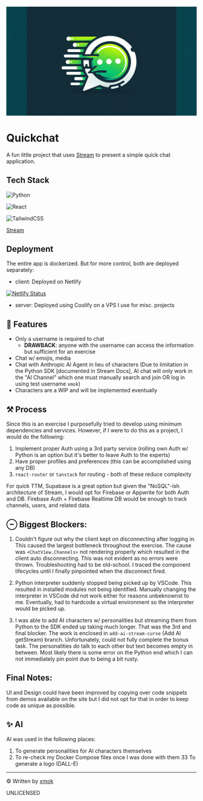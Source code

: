 <p align="center">
    <img src="./client/src/assets/quickchat.png" />
</p>

# Quickchat

A fun little project that uses [Stream](https://getstream.io/) to present a simple quick chat application.

## Tech Stack

![Python](https://img.shields.io/badge/python-3670A0?style=for-the-badge&logo=python&logoColor=ffdd54)

![React](https://img.shields.io/badge/react-%2320232a.svg?style=for-the-badge&logo=react&logoColor=%2361DAFB)

![TailwindCSS](https://img.shields.io/badge/tailwindcss-%2338B2AC.svg?style=for-the-badge&logo=tailwind-css&logoColor=white)

[Stream](https://getstream.io/)

## Deployment

The entire app is dockerized. But for more control, both are deployed separately:

- client: Deployed on Netlify

[![Netlify Status](https://api.netlify.com/api/v1/badges/fb2a0376-242e-4bab-a025-4424ee37d186/deploy-status)](https://app.netlify.com/sites/quickchat-xmok/deploys)

- server: Deployed using Coolify on a VPS I use for misc. projects

## 🍯 Features

- Only a username is required to chat
    - **DRAWBACK**: anyone with the username can access the information but sufficient for an exercise
- Chat w/ emojis, media
- Chat with Anthropic AI Agent in lieu of characters (Due to limitation in the Python SDK [documented in Stream Docs], AI chat will only work in the "AI Channel" which one must manually search and join OR log in using test username `xmok`)
- Characters are a WIP and will be implemented eventually

## ⚒️ Process

Since this is an exercise I purposefully tried to develop using minimum dependencies and services. However, if I were to do this as a project, I would do the following:

1. Implement proper Auth using a 3rd party service (rolling own Auth w/ Python is an option but it's better to leave Auth to the experts)
2. Have proper profiles and preferences (this can be accomplished using any DB)
3. `react-router` or `tanstack` for routing - both of these reduce complexity

For quick TTM, Supabase is a great option but given the "NoSQL"-ish architecture of Stream, I would opt for Firebase or Appwrite for both Auth and DB. Firebase Auth + Firebase Realtime DB would be enough to track channels, users, and related data.

## ⊖ Biggest Blockers:

1. Couldn't figure out why the client kept on disconnecting after logging in. This caused the largest bottleneck throughout the exercise. The cause was `<ChatView.Channels>` not rendering properly which resulted in the client auto disconnecting. This was not evident as no errors were thrown. Troubleshooting had to be old-school. I traced the component lifecycles until I finally pinpointed when the disconnect fired.

2. Python interpreter suddenly stopped being picked up by VSCode. This resulted in installed modules not being identified. Manually changing the interpreter in VSCode did not work either for reasons unbeknownst to me. Eventually, had to hardcode a virtual environment so the interpreter would be picked up.

3. I was able to add AI characters w/ personalities but streaming them from Python to the SDK ended up taking much longer. That was the 3rd and final blocker. The work is enclosed in `add-ai-stream-curse` (Add AI getStream) branch. Unfortunately, could not fully complete the bonus task. The personalities _do_ talk to each other but text becomes empty in between. Most likely there is some error on the Python end which I can not immediately pin point due to being a bit rusty.

## Final Notes:

UI and Design could have been improved by copying over code snippets from demos available on the site but I did not opt for that in order to keep code as unique as possible.

## ✨ AI

AI was used in the following places:

1. To generate personalities for AI characters themselves
2. To re-check my Docker Compose files once I was done with them
33 To generate a logo (DALL-E)

---

© Written by [xmok](https://xmok.me)

UNLICENSED